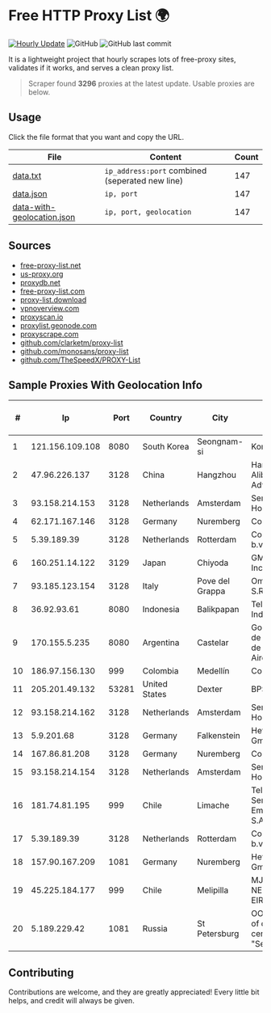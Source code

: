 
# Free HTTP Proxy List 🌍

[![Hourly Update](https://github.com/mertguvencli/http-proxy-list/actions/workflows/main.yml/badge.svg?branch=main)](https://github.com/mertguvencli/http-proxy-list/actions/workflows/main.yml)
![GitHub](https://img.shields.io/github/license/mertguvencli/http-proxy-list)
![GitHub last commit](https://img.shields.io/github/last-commit/mertguvencli/http-proxy-list)

It is a lightweight project that hourly scrapes lots of free-proxy sites, validates if it works, and serves a clean proxy list.


> Scraper found **3296** proxies at the latest update. Usable proxies are below.

## Usage

Click the file format that you want and copy the URL.


|File|Content|Count|
|----|-------|-----|
|[data.txt](https://raw.githubusercontent.com/mertguvencli/http-proxy-list/main/proxy-list/data.txt)|`ip_address:port` combined (seperated new line)|147|
|[data.json](https://raw.githubusercontent.com/mertguvencli/http-proxy-list/main/proxy-list/data.json)|`ip, port`|147|
|[data-with-geolocation.json](https://raw.githubusercontent.com/mertguvencli/http-proxy-list/main/proxy-list/data-with-geolocation.json)|`ip, port, geolocation`|147|

## Sources

* [free-proxy-list.net](https://free-proxy-list.net)
* [us-proxy.org](https://www.us-proxy.org)
* [proxydb.net](http://proxydb.net)
* [free-proxy-list.com](https://free-proxy-list.com/?page=&port=&type%5B%5D=http&type%5B%5D=https&up_time=0&search=Search)
* [proxy-list.download](https://www.proxy-list.download/HTTP)
* [vpnoverview.com](https://vpnoverview.com/privacy/anonymous-browsing/free-proxy-servers)
* [proxyscan.io](https://www.proxyscan.io)
* [proxylist.geonode.com](https://proxylist.geonode.com/api/proxy-list?limit=300&page=1&sort_by=lastChecked&sort_type=desc&protocols=http,https)
* [proxyscrape.com](https://api.proxyscrape.com/v2/?request=displayproxies&protocol=http&timeout=10000&country=all&ssl=all&anonymity=all)
* [github.com/clarketm/proxy-list](https://raw.githubusercontent.com/clarketm/proxy-list/master/proxy-list-raw.txt)
* [github.com/monosans/proxy-list](https://raw.githubusercontent.com/monosans/proxy-list/main/proxies/http.txt)
* [github.com/TheSpeedX/PROXY-List](https://raw.githubusercontent.com/TheSpeedX/PROXY-List/master/http.txt)


## Sample Proxies With Geolocation Info

|#|Ip|Port|Country|City|Internet Service Provider|
|-|--|----|-------|----|-------------------------|
|1|121.156.109.108|8080|South Korea|Seongnam-si|Korea Telecom|
|2|47.96.226.137|3128|China|Hangzhou|Hangzhou Alibaba Advertising Co|
|3|93.158.214.153|3128|Netherlands|Amsterdam|Serverius Holding B.V.|
|4|62.171.167.146|3128|Germany|Nuremberg|Contabo GmbH|
|5|5.39.189.39|3128|Netherlands|Rotterdam|ColoCenter b.v.|
|6|160.251.14.122|3129|Japan|Chiyoda|GMO Internet, Inc|
|7|93.185.123.154|3128|Italy|Pove del Grappa|Omegacom S.R.L.S.|
|8|36.92.93.61|8080|Indonesia|Balikpapan|Telekomunikasi Indonesia|
|9|170.155.5.235|8080|Argentina|Castelar|Gobernacion de la Provincia de Buenos Aires|
|10|186.97.156.130|999|Colombia|Medellín|Colombia Móvil|
|11|205.201.49.132|53281|United States|Dexter|BPS Networks|
|12|93.158.214.162|3128|Netherlands|Amsterdam|Serverius Holding B.V.|
|13|5.9.201.68|3128|Germany|Falkenstein|Hetzner Online GmbH|
|14|167.86.81.208|3128|Germany|Nuremberg|Contabo GmbH|
|15|93.158.214.154|3128|Netherlands|Amsterdam|Serverius Holding B.V.|
|16|181.74.81.195|999|Chile|Limache|Telmex Servicios Empresariales S.A.|
|17|5.39.189.39|3128|Netherlands|Rotterdam|ColoCenter b.v.|
|18|157.90.167.209|1081|Germany|Nuremberg|Hetzner Online GmbH|
|19|45.225.184.177|999|Chile|Melipilla|MJL NETWORK EIRL|
|20|5.189.229.42|1081|Russia|St Petersburg|OOO "Network of data-centers "Selectel"|



## Contributing

Contributions are welcome, and they are greatly appreciated! Every
little bit helps, and credit will always be given.


